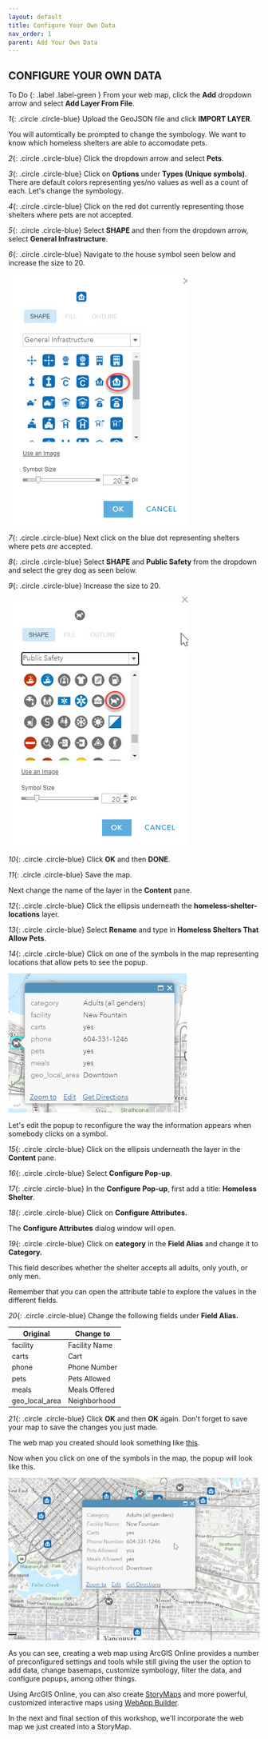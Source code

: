 ```yaml
---
layout: default
title: Configure Your Own Data
nav_order: 1
parent: Add Your Own Data
---
```


## CONFIGURE YOUR OWN DATA

To Do
{: .label .label-green }
From your web map, click the **Add** dropdown arrow and select **Add Layer From File**.

*1*{: .circle .circle-blue} Upload the GeoJSON file and click **IMPORT LAYER**.

You will automtically be prompted to change the symbology. 
We want to know which homeless shelters are able to accomodate pets.

*2*{: .circle .circle-blue} Click the dropdown arrow and select **Pets**. 

*3*{: .circle .circle-blue} Click on **Options** under **Types (Unique symbols)**.
There are default colors representing yes/no values as well as a count of each.
Let's change the symbology.

*4*{: .circle .circle-blue} Click on the red dot currently representing those shelters where pets are not accepted.

*5*{: .circle .circle-blue} Select **SHAPE** and then from the dropdown arrow, select **General Infrastructure**. 

*6*{: .circle .circle-blue} Navigate to the house symbol seen below and increase the size to 20.

![blueHouse.jpg](https://raw.githubusercontent.com/fiddleHeads/intro-AGOL/master/content/images/blueHouse.jpg)

*7*{: .circle .circle-blue} Next click on the blue dot representing shelters where pets *are* accepted.

*8*{: .circle .circle-blue} Select **SHAPE** and **Public Safety** from the dropdown and select the grey dog as seen below. 

*9*{: .circle .circle-blue} Increase the size to 20.

![greydog.jpg](https://raw.githubusercontent.com/fiddleHeads/intro-AGOL/master/content/images/greyDog.jpg)

*10*{: .circle .circle-blue} Click **OK** and then **DONE**.

*11*{: .circle .circle-blue} Save the map.

Next change the name of the layer in the **Content** pane.

*12*{: .circle .circle-blue} Click the ellipsis underneath the **homeless-shelter-locations** layer.

*13*{: .circle .circle-blue} Select **Rename** and type in **Homeless Shelters That Allow Pets**.

*14*{: .circle .circle-blue} Click on one of the symbols in the map representing locations that allow pets to see the popup.

![popup.jpg](https://raw.githubusercontent.com/fiddleHeads/intro-AGOL/master/content/images/popup.jpg)

Let's edit the popup to reconfigure the way the information appears when somebody clicks on a symbol.

*15*{: .circle .circle-blue} Click on the ellipsis underneath the layer in the **Content** pane. 

*16*{: .circle .circle-blue} Select **Configure Pop-up**.

*17*{: .circle .circle-blue} In the **Configure Pop-up**, first add a title: **Homeless Shelter**.

*18*{: .circle .circle-blue} Click on **Configure Attributes.**

The **Configure Attributes** dialog window will open. 

*19*{: .circle .circle-blue} Click on **category** in the **Field Alias** and change it to **Category.**

This field describes whether the shelter accepts all adults, only youth, or only men.

Remember that you can open the attribute table to explore the values in the different fields.

*20*{: .circle .circle-blue} Change the following fields under **Field Alias.**


| Original  | Change to |
| ------------- | ------------- |
| facility  | Facility Name |
| carts  | Cart |
| phone  | Phone Number |
| pets  | Pets Allowed |
| meals  | Meals Offered |
| geo_local_area  | Neighborhood |

*21*{: .circle .circle-blue} Click **OK** and then **OK** again. 
Don't forget to save your map to save the changes you just made.

The web map you created should look something like [this](https://arcg.is/1H9mqm0).

Now when you click on one of the symbols in the map, the popup will look like this.

![popup_after.jpg](https://raw.githubusercontent.com/fiddleHeads/intro-AGOL/master/content/images/popup_after.jpg)

As you can see, creating a web map using ArcGIS Online provides a number of preconfigured settings and tools while still giving the user the option to add data, change basemaps, customize symbology, filter the data, and configure popups, among other things.

Using ArcGIS Online, you can also create [StoryMaps](https://storymaps.arcgis.com/stories) and more powerful, customized interactive maps using [WebApp Builder](https://www.esri.com/en-us/arcgis/products/web-appbuilder/overview).

In the next and final section of this workshop, we'll incorporate the web map we just created into a StoryMap.









